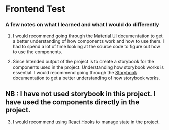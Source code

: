 # Frontend Test

### A few notes on what I learned and what I would do differently

1. I would recommend going through the [Material UI](https://material-ui.com/) documentation to get a better understanding of how components work and how to use them. I had to spend a lot of time looking at the source code to figure out how to use the components.

2. Since Intended output of the project is to create a storybook for the components used in the project. Understanding how storybook works is essential. I would recommend going through the [Storybook](https://storybook.js.org/) documentation to get a better understanding of how storybook works.

## NB : I have not used storybook in this project. I have used the components directly in the project.

3. I would recommend using [React Hooks](https://reactjs.org/docs/hooks-intro.html) to manage state in the project.
